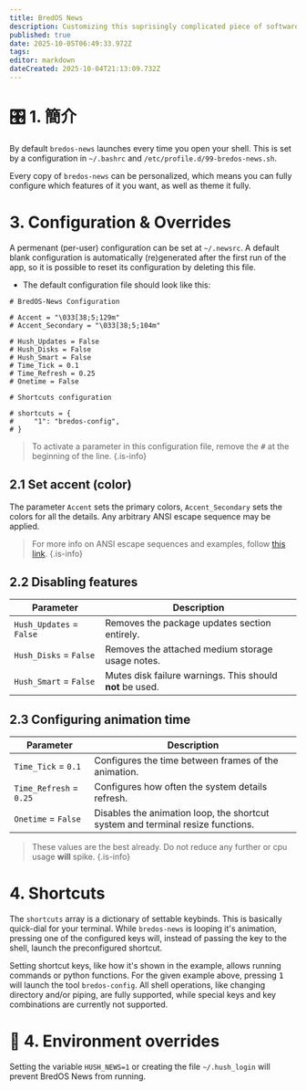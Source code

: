 ```yaml
---
title: BredOS News
description: Customizing this suprisingly complicated piece of software.
published: true
date: 2025-10-05T06:49:33.972Z
tags:
editor: markdown
dateCreated: 2025-10-04T21:13:09.732Z
---
```


# 🎛️ 1. 簡介

By default `bredos-news` launches every time you open your shell. This is set by a configuration in `~/.bashrc` and `/etc/profile.d/99-bredos-news.sh`.

Every copy of `bredos-news` can be personalized, which means you can fully configure which features of it you want, as well as theme it fully.

# 3. Configuration & Overrides

A permenant (per-user) configuration can be set at `~/.newsrc`. A default blank configuration is automatically (re)generated after the first run of the app, so it is possible to reset its configuration by deleting this file.

- The default configuration file should look like this:

```
# BredOS-News Configuration

# Accent = "\033[38;5;129m"
# Accent_Secondary = "\033[38;5;104m"

# Hush_Updates = False
# Hush_Disks = False
# Hush_Smart = False
# Time_Tick = 0.1
# Time_Refresh = 0.25
# Onetime = False

# Shortcuts configuration

# shortcuts = {
#     "1": "bredos-config",
# }
```

> To activate a parameter in this configuration file, remove the <kbd>#</kbd> at the beginning of the line.
> {.is-info}

## 2.1 Set accent (color)

The parameter `Accent` sets the primary colors, `Accent_Secondary` sets the colors for all the details. Any arbitrary ANSI escape sequence may be applied.

> For more info on ANSI escape sequences and examples, follow [this link](https://gist.github.com/fnky/458719343aabd01cfb17a3a4f7296797).
> {.is-info}

## 2.2 Disabling features

| Parameter                | Description                                                                               |
| ------------------------ | ----------------------------------------------------------------------------------------- |
| `Hush_Updates` = `False` | Removes the package updates section entirely.                             |
| `Hush_Disks` = `False`   | Removes the attached medium storage usage notes.                          |
| `Hush_Smart` = `False`   | Mutes disk failure warnings. This should **not** be used. |

## 2.3 Configuring animation time

| Parameter               | Description                                                                                     |
| ----------------------- | ----------------------------------------------------------------------------------------------- |
| `Time_Tick` = `0.1`     | Configures the time between frames of the animation.                            |
| `Time_Refresh` = `0.25` | Configures how often the system details refresh.                                |
| `Onetime` = `False`     | Disables the animation loop, the shortcut system and terminal resize functions. |

> These values are the best already. Do not reduce any further or cpu usage **will** spike.
> {.is-info}

# 4. Shortcuts

The `shortcuts` array is a dictionary of settable keybinds. This is basically quick-dial for your terminal. While `bredos-news` is looping it's animation, pressing one of the configured keys will, instead of passing the key to the shell, launch the preconfigured shortcut.

Setting shortcut keys, like how it's shown in the example, allows running commands or python functions. For the given example above, pressing <kbd>1</kbd> will launch the tool `bredos-config`. All shell operations, like changing directory and/or piping, are fully supported, while special keys and key combinations are currently not supported.

# 🔁 4. Environment overrides

Setting the variable `HUSH_NEWS=1` or creating the file `~/.hush_login` will prevent BredOS News from running.
